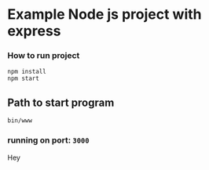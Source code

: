 # Example Node js project with express

### How to run project
```
npm install
npm start
```

## Path to start program 
```
bin/www
```
### running on port: `3000`


Hey
